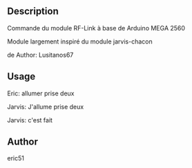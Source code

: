 <!---
IMPORTANT
=========
This README.md is displayed in the WebStore as well as within Jarvis app
Please do not change the structure of this file
Fill-in Description, Usage & Author sections
Make sure to rename the [en] folder into the language code your plugin is written in (ex: fr, es, de, it...)
For multi-language plugin:
- clone the language directory and translate commands/functions.sh
- optionally write the Description / Usage sections in several languages
-->
## Description
Commande du module RF-Link à base de Arduino MEGA 2560

Module largement inspiré du module jarvis-chacon

de Author: Lusitanos67

## Usage
Eric: allumer prise deux

Jarvis: J'allume prise deux


Jarvis: c'est fait


## Author
eric51

